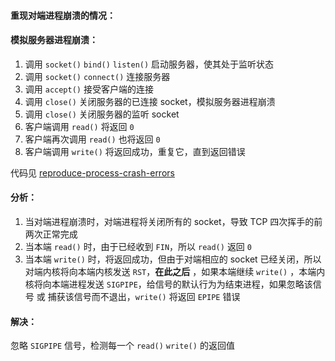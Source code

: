 
#### 重现对端进程崩溃的情况：

#### 模拟服务器进程崩溃：
1. 调用 `socket()` `bind()` `listen()` 启动服务器，使其处于监听状态
2. 调用 `socket()` `connect()` 连接服务器
3. 调用 `accept()` 接受客户端的连接
4. 调用 `close()` 关闭服务器的已连接 socket，模拟服务器进程崩溃
5. 调用 `close()` 关闭服务器的监听 socket
6. 客户端调用 `read()` 将返回 `0`
7. 客户端再次调用 `read()` 也将返回 `0`
8. 客户端调用 `write()` 将返回成功，重复它，直到返回错误

代码见 [reproduce-process-crash-errors](./reproduce-process-crash-errors.cc)

#### 分析： 
1. 当对端进程崩溃时，对端进程将关闭所有的 socket，导致 TCP 四次挥手的前两次正常完成
2. 当本端 `read()` 时，由于已经收到 `FIN`，所以 `read()` 返回 `0`
3. 当本端 `write()` 时，将返回成功，但由于对端相应的 socket 已经关闭，所以对端内核将向本端内核发送 `RST`，**在此之后** ，如果本端继续 `write()` ，本端内核将向本端进程发送 `SIGPIPE`，给信号的默认行为为结束进程，如果忽略该信号 或 捕获该信号而不退出，`write()` 将返回 `EPIPE` 错误

#### 解决：
忽略 `SIGPIPE` 信号，检测每一个 `read()` `write()` 的返回值

